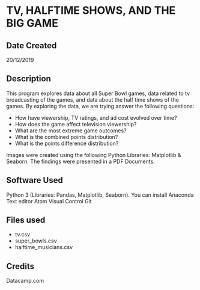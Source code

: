 # TV, HALFTIME SHOWS, AND THE BIG GAME

## Date Created

20/12/2019

## Description

This program explores data about all Super Bowl games, data related to tv
broadcasting of the games, and data about the half time shows of the games.
By exploring the data, we are trying answer the following questions:

* How have viewership, TV ratings, and ad cost evolved over time?
* How does the game affect television viewership?
* What are the most extreme game outcomes?
* What is the combined points distribution?
* What is the points difference distribution?

Images were created using the following Python Libraries: Matplotlib & Seaborn.
The findings were presented in a PDF Documents.


## Software Used

Python 3 (Libraries: Pandas, Matplotlib, Seaborn). You can install Anaconda
Text editor Atom
Visual Control Git

## Files used

* tv.csv
* super_bowls.csv
* halftime_musicians.csv

## Credits

Datacamp.com

